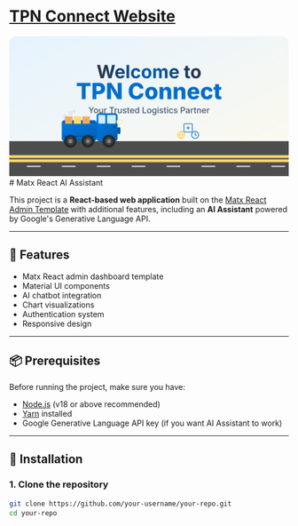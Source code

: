 <h1><a href="https://ui-lib.com/downloads/matx-react-dashboard/">TPN Connect Website</a></h1>

<a href="https://matx-react-free.netlify.app/">
  <img alt="Website Preview" src="public/assets/images/welcome.svg" />
</a>
# Matx React AI Assistant

This project is a **React-based web application** built on the [Matx React Admin Template](https://github.com/uilibrary/matx-react) with additional features, including an **AI Assistant** powered by Google's Generative Language API.

---

## 🚀 Features
- Matx React admin dashboard template
- Material UI components
- AI chatbot integration
- Chart visualizations
- Authentication system
- Responsive design

---

## 📦 Prerequisites
Before running the project, make sure you have:
- [Node.js](https://nodejs.org/) (v18 or above recommended)
- [Yarn](https://yarnpkg.com/) installed
- Google Generative Language API key (if you want AI Assistant to work)

---

## 🔧 Installation

### 1. Clone the repository
```bash
git clone https://github.com/your-username/your-repo.git
cd your-repo

